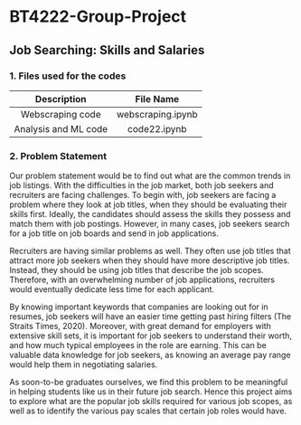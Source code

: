 # BT4222-Group-Project 
## Job Searching: Skills and Salaries


### 1. Files used for the codes

| Description         | File Name        |
|:-------------------:|:----------------:|
| Webscraping code    | webscraping.ipynb|
| Analysis and ML code| code22.ipynb     |


### 2. Problem Statement
Our problem statement would be to find out what are the common trends in job listings. With the difficulties in the job market, both job seekers and recruiters are facing challenges. To begin with, job seekers are facing a problem where they look at job titles, when they should be evaluating their skills first. Ideally, the candidates should assess the skills they possess and match them with job postings. However, in many cases, job seekers search for a job title on job boards and send in job applications. 


Recruiters are having similar problems as well. They often use job titles that attract more job seekers when they should have more descriptive job titles. Instead, they should be using job titles that describe the job scopes. Therefore, with an overwhelming number of job applications, recruiters would eventually dedicate less time for each applicant. 


By knowing important keywords that companies are looking out for in resumes, job seekers will have an easier time getting past hiring filters (The Straits Times, 2020). Moreover, with great demand for employers with extensive skill sets, it is important for job seekers to understand their worth, and how much typical employees in the role are earning. This can be valuable data knowledge for job seekers, as knowing an average pay range would help them in negotiating salaries.


As soon-to-be graduates ourselves, we find this problem to be meaningful in helping students like us in their future job search. Hence this project aims to explore what are the popular job skills required for various job scopes, as well as to identify the various pay scales that certain job roles would have.
